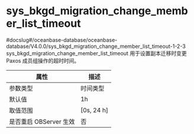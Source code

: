 sys_bkgd_migration_change_member_list_timeout 
==================================================================
#docslug#/oceanbase-database/oceanbase-database/V4.0.0/sys_bkgd_migration_change_member_list_timeout-1-2-3
sys_bkgd_migration_change_member_list_timeout 用于设置副本迁移时变更 Paxos 成员组操作的超时时间。


|      **属性**      |    **描述**    |
|------------------|--------------|
| 参数类型             | 时间类型         |
| 默认值              | 1h           |
| 取值范围             | \[0s, 24 h\] |
| 是否重启 OBServer 生效 | 否            |



